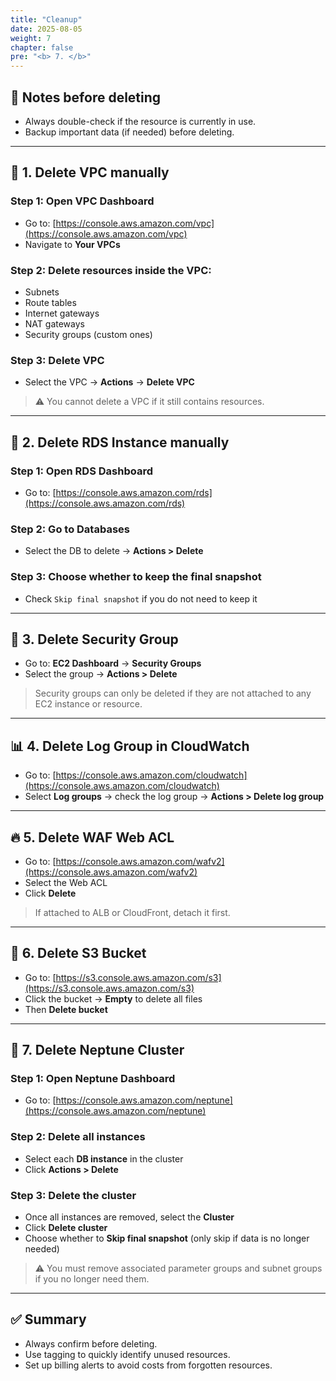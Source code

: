 ```yaml
---
title: "Cleanup"
date: 2025-08-05
weight: 7
chapter: false
pre: "<b> 7. </b>"
---
```


## 🧨 Notes before deleting

- Always double-check if the resource is currently in use.
- Backup important data (if needed) before deleting.

---

## 🧹 1. Delete VPC manually

### Step 1: Open VPC Dashboard  
- Go to: [https://console.aws.amazon.com/vpc](https://console.aws.amazon.com/vpc)  
- Navigate to **Your VPCs**

### Step 2: Delete resources inside the VPC:
- Subnets
- Route tables
- Internet gateways
- NAT gateways
- Security groups (custom ones)

### Step 3: Delete VPC
- Select the VPC → **Actions** → **Delete VPC**

> ⚠️ You cannot delete a VPC if it still contains resources.

---

## 💾 2. Delete RDS Instance manually

### Step 1: Open RDS Dashboard  
- Go to: [https://console.aws.amazon.com/rds](https://console.aws.amazon.com/rds)

### Step 2: Go to **Databases**
- Select the DB to delete → **Actions > Delete**

### Step 3: Choose whether to keep the final snapshot
- Check `Skip final snapshot` if you do not need to keep it

---

## 🔐 3. Delete Security Group

- Go to: **EC2 Dashboard** → **Security Groups**
- Select the group → **Actions > Delete**

> Security groups can only be deleted if they are not attached to any EC2 instance or resource.

---

## 📊 4. Delete Log Group in CloudWatch

- Go to: [https://console.aws.amazon.com/cloudwatch](https://console.aws.amazon.com/cloudwatch)
- Select **Log groups** → check the log group → **Actions > Delete log group**

---

## 🔥 5. Delete WAF Web ACL

- Go to: [https://console.aws.amazon.com/wafv2](https://console.aws.amazon.com/wafv2)
- Select the Web ACL
- Click **Delete**

> If attached to ALB or CloudFront, detach it first.

---

## 📁 6. Delete S3 Bucket

- Go to: [https://s3.console.aws.amazon.com/s3](https://s3.console.aws.amazon.com/s3)
- Click the bucket → **Empty** to delete all files
- Then **Delete bucket**

---

## 🧬 7. Delete Neptune Cluster

### Step 1: Open Neptune Dashboard
- Go to: [https://console.aws.amazon.com/neptune](https://console.aws.amazon.com/neptune)

### Step 2: Delete all instances
- Select each **DB instance** in the cluster
- Click **Actions > Delete**

### Step 3: Delete the cluster
- Once all instances are removed, select the **Cluster**
- Click **Delete cluster**
- Choose whether to **Skip final snapshot** (only skip if data is no longer needed)

> ⚠️ You must remove associated parameter groups and subnet groups if you no longer need them.

---

## ✅ Summary

- Always confirm before deleting.
- Use tagging to quickly identify unused resources.
- Set up billing alerts to avoid costs from forgotten resources.
